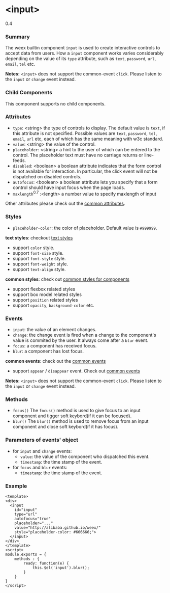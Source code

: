# &lt;input&gt;
<span class="weex-version">0.4</span>


### Summary

The weex builtin component ``input`` is used to create interactive controls to accept data from users. How a ``input`` component works varies considerably depending on the value of its ``type`` attribute, such as ``text``, ``password``, ``url``, ``email``, ``tel`` etc.

**Notes:** `<input>` does not support the common-event `click`. Please listen to the `input` or `change` event instead.

### Child Components

This component supports no child components.

### Attributes

- `type`: &lt;string&gt; the type of controls to display. The default value is ``text``, if this attribute is not specified. Possible values are ``text``, ``password``, ``tel``, ``email``, ``url`` etc, each of which has the same meaning with w3c standard.
- `value`: &lt;string&gt; the value of the control.
- `placeholder`: &lt;string&gt; a hint to the user of which can be entered to the control. The placeholder text must have no carriage returns or line-feeds.
- `disabled`: &lt;boolean&gt; a boolean attribute indicates that the form control is not available for interaction. In particular, the click event will not be dispatched on disabled controls.
- `autofocus`: &lt;boolean&gt; a boolean attribute lets you specify that a form control should have input focus when the page loads.
- `maxlength`<sup class="wx-v">0.7</sup> :&lt;length&gt; a number value to specify maxlength of input

Other attributes please check out the [common attributes](../references/common-attrs.md).

### Styles

- `placeholder-color`: the color of placeholder. Default value is ``#999999``.

**text styles**: checkout [text styles](../references/text-style.md)

- support `color` style.
- support `font-size` style.
- support `font-style` style.
- support `font-weight` style.
- support `text-align` style.


**common styles**: check out [common styles for components](../references/common-style.md)

- support flexbox related styles
- support box model related styles
- support ``position`` related styles
- support ``opacity``, ``background-color`` etc.

### Events

- `input`: the value of an element changes.
- `change`: the change event is fired when a change to the component's value is commited by the user. It always come after a ``blur`` event.
- `focus`: a component has received focus.
- `blur`: a component has lost focus.

**common events**: check out the [common events](../references/common-event.md)

- support `appear` / `disappear` event. Check out [common events](../references/common-event.md)

**Notes:** `<input>` does not support the common-event `click`. Please listen to the `input` or `change` event instead.

### Methods
- `focus()`
The `focus()` method is used to give focus to an input component and tigger soft keybord(if it can be focused).
- `blur()`
The `blur()` method is used to remove focus from an input component and close soft keybord(if it has focus).

### Parameters of events' object

- for ``input`` and ``change`` events:
  - `value`: the value of the component who dispatched this event.
  - `timestamp`: the time stamp of the event.
- for ``focus`` and ``blur`` events:
  - `timestamp`: the time stamp of the event.

### Example

```
<template>
<div>
  <input
    id="input"
    type="url"
    autofocus="true"
    placeholder="..."
    value="http://alibaba.github.io/weex/"
    style="placeholder-color: #666666;">
  </input>
</div>
</template>
<script>
module.exports = {
    methods : {
        ready: function(e) {
            this.$el('input').blur();
        }
    }
}
</script>
```
